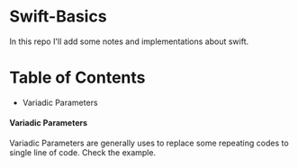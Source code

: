 # Swift-Basics
In this repo I'll add some notes and implementations about swift.

# Table of Contents

* Variadic Parameters


#### Variadic Parameters
Variadic Parameters are generally uses to replace some repeating codes to single line of code. Check the example.
